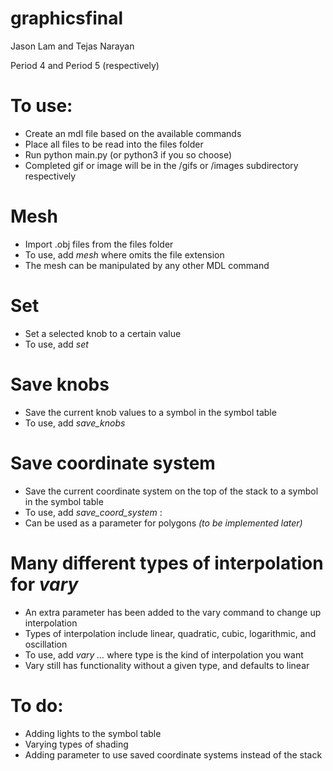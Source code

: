 # graphicsfinal

Jason Lam and Tejas Narayan

Period 4 and Period 5 (respectively)

# To use:

* Create an mdl file based on the available commands
* Place all files to be read into the files folder
* Run python main.py *<filename>* (or python3 if you so choose)
* Completed gif or image will be in the /gifs or /images subdirectory respectively

# Mesh
* Import .obj files from the files folder
* To use, add *mesh <filename>* where *<filename>* omits the file extension
* The mesh can be manipulated by any other MDL command

# Set
* Set a selected knob to a certain value
* To use, add *set <knob name> <value>*

# Save knobs
* Save the current knob values to a symbol in the symbol table
* To use, add *save_knobs <knob list>*

# Save coordinate system
* Save the current coordinate system on the top of the stack to a symbol in the symbol table
* To use, add *save_coord_system <name>*:
* Can be used as a parameter for polygons *(to be implemented later)*

# Many different types of interpolation for *vary*
* An extra parameter has been added to the vary command to change up interpolation
* Types of interpolation include linear, quadratic, cubic, logarithmic, and oscillation
* To use, add *vary ... <type>* where type is the kind of interpolation you want
* Vary still has functionality without a given type, and defaults to linear

# To do:
* Adding lights to the symbol table
* Varying types of shading
* Adding parameter to use saved coordinate systems instead of the stack
